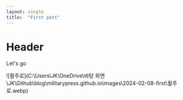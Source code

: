 ```yaml
---
layout: single
title:  "First post"
---
```


# Header
Let's go

![활주로](C:\Users\JK\OneDrive\바탕 화면\JK\Github\blog\militarypress.github.io\images\2024-02-08-first\활주로.webp)

